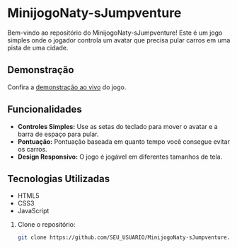 # MinijogoNaty-sJumpventure

Bem-vindo ao repositório do MinijogoNaty-sJumpventure! Este é um jogo simples onde o jogador controla um avatar que precisa pular carros em uma pista de uma cidade.

## Demonstração

Confira a [demonstração ao vivo](URL_DE_DEMONSTRAÇÃO) do jogo.

## Funcionalidades

- **Controles Simples:** Use as setas do teclado para mover o avatar e a barra de espaço para pular.
- **Pontuação:** Pontuação baseada em quanto tempo você consegue evitar os carros.
- **Design Responsivo:** O jogo é jogável em diferentes tamanhos de tela.

## Tecnologias Utilizadas

- HTML5
- CSS3
- JavaScript

1. Clone o repositório:
   ```bash
   git clone https://github.com/SEU_USUARIO/MinijogoNaty-sJumpventure.git
